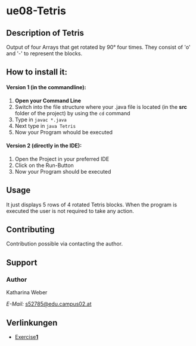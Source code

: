 # ue08-Tetris 
## Description of Tetris
Output of four Arrays that get  rotated by 90° four times. They consist of 'o' and '-' to represent the blocks. 

## How to install it:
#### Version 1 (in the commandline):
1. **Open your Command Line** 
2. Switch into the file structure where your .java file is located (in the **src** folder of the project) by using the `cd` command
3. Type in `javac *.java` 
4. Next type in `java Tetris`
5. Now your Program whould be executed

#### Version 2 (directly in the IDE):
1. Open the Project in your preferred IDE
2. Click on the Run-Button 
3. Now your Program should be executed

## Usage
It just displays 5 rows of 4 rotated Tetris blocks. 
When the program is executed the user is not required to take any action. 

## Contributing
Contribution possible via contacting the author.

## Support
### Author
Katharina Weber

*E-Mail:*  s52785@edu.campus02.at


## Verlinkungen
- [Exercise**1**](exercise1.md)